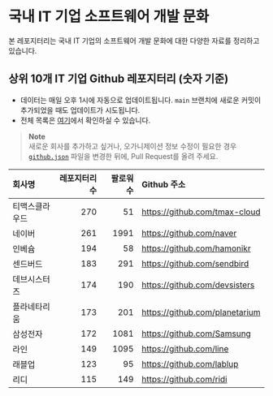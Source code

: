 # 국내 IT 기업 소프트웨어 개발 문화
본 레포지터리는 국내 IT 기업의 소프트웨어 개발 문화에 대한 다양한 자료를 정리하고 있습니다.

## 상위 10개 IT 기업 Github 레포지터리 (숫자 기준)

- 데이터는 매일 오후 1시에 자동으로 업데이트됩니다. `main` 브랜치에 새로운 커밋이 추가되었을 때도 업데이트가 시도됩니다.
- 전체 목록은 [여기](./github.md)에서 확인하실 수 있습니다.

> **Note**<br />
> 새로운 회사를 추가하고 싶거나, 오가니제이션 정보 수정이 필요한 경우 [`github.json`](./github.json) 파일을 변경한 뒤에, Pull Request를 올려 주세요.

<!-- MARKDOWN_TABLE(GITHUB): START -->

| **회사명** | **레포지터리 수** | **팔로워 수** | **Github 주소** |
|:---|---:|---:|:---|
| 티맥스클라우드 | 270 | 51 | https://github.com/tmax-cloud |
| 네이버 | 261 | 1991 | https://github.com/naver |
| 인베슘 | 194 | 58 | https://github.com/hamonikr |
| 센드버드 | 183 | 291 | https://github.com/sendbird |
| 데브시스터즈 | 174 | 190 | https://github.com/devsisters |
| 플라네타리움 | 173 | 201 | https://github.com/planetarium |
| 삼성전자 | 172 | 1081 | https://github.com/Samsung |
| 라인 | 149 | 1095 | https://github.com/line |
| 래블업 | 123 | 95 | https://github.com/lablup |
| 리디 | 115 | 149 | https://github.com/ridi |

<!-- MARKDOWN_TABLE(GITHUB): END -->
